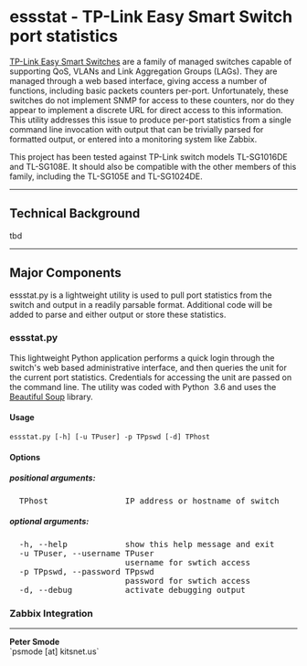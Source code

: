 # essstat - TP-Link Easy Smart Switch port statistics

[TP-Link Easy Smart Switches](https://www.tp-link.com/us/business-networking/easy-smart-switch/) are a family of managed switches capable of supporting QoS, VLANs and Link Aggregation Groups (LAGs).
They are managed through a web based interface, giving access a number of functions, including basic packets counters per-port. 
Unfortunately, these switches do not implement SNMP for access to these counters, nor do they appear to implement a discrete URL for
direct access to this information. This utility addresses this issue to produce per-port statistics from a single command line invocation 
with output that can be trivially parsed for formatted output, or entered into a monitoring system like Zabbix.

This project has been tested against TP-Link switch models TL-SG1016DE and TL-SG108E. It should also be compatible with the other 
members of this family, including the TL-SG105E and TL-SG1024DE.

<hr>

## Technical Background
tbd

<hr>


## Major Components
essstat.py is a lightweight utility is used to pull port statistics from the switch and output in a readily parsable format. Additional 
code will be added to parse and either output or store these statistics.


### essstat.py
This lightweight Python application performs a quick login through the switch's web based administrative interface, and then queries the 
unit for the current port statistics. Credentials for accessing the unit are passed on the command line. The utility was coded with 
Python &nbsp;3.6 and uses the <a href=”https://pypi.org/project/beautifulsoup4/”>Beautiful Soup</a> library.

#### Usage
    essstat.py [-h] [-u TPuser] -p TPpswd [-d] TPhost

#### Options

##### positional arguments:
<pre>
  TPhost                IP address or hostname of switch
</pre>

##### optional arguments:
<pre>
  -h, --help            show this help message and exit
  -u TPuser, --username TPuser
                        username for swtich access
  -p TPpswd, --password TPpswd
                        password for swtich access
  -d, --debug           activate debugging output
</pre>



### Zabbix Integration


<hr>
<b>Peter Smode</b><br>
`psmode [at] kitsnet.us`
